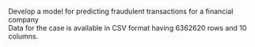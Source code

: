 Develop a model for predicting fraudulent transactions for a financial company  
Data for the case is available in CSV format having 6362620 rows and 10 columns. 
